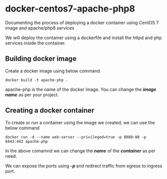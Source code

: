 # docker-centos7-apache-php8
Documenting the process of deploying a docker container using CentOS 7 image and apache/php8 services

We will deploy the container using a dockerfile and install the httpd and php services inside the container. 

## Building docker image
Create a docker image using below command 
```
docker build -t apache-php .
```
apache-php is the name of the docker image. You can change the <i><b>image name</i></b> as per your project. 

## Creating a docker container
To create or run a container using the image we created, we can use the below command
```
docker run -d --name web-server --privileged=true -p 8080:80 -p 8443:443 apache-php
```
In the above comamnd we can change the <b><i>name</i></b> of the <b><i>container</i></b> as per need. 

We can expose the ports using <i><b> -p </i></b> and redirect traffic from egress to ingress port. 
